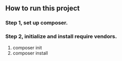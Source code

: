 ## How to run this project

### Step 1, set up composer.
### Step 2, initialize and install require vendors.
1. composer init
2. composer install